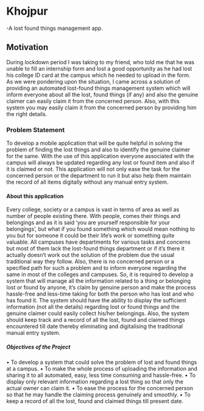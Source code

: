 # Khojpur
-A lost found things management app.

## Motivation
During lockdown period I was taking to my friend, who told me that he was unable to fill an internship form and lost a good opportunity as he had lost his college ID card at the campus which he needed to upload in the form. As we were pondering upon the situation, I came across a solution of providing an automated lost-found things management system which will inform everyone about all the lost, found things (if any) and also the genuine claimer can easily claim it from the concerned person. Also, with this system you may easily claim it from the concerned person by providing him the right details.

### Problem Statement
To develop a mobile application that will be quite helpful in solving the problem of finding the lost things and also to identify the genuine claimer for the same. With the use of this application everyone associated with the campus will always be updated regarding any lost or found item and also if it is claimed or not.
This application will not only ease the task for the concerned person or the department to run it but also help them maintain the record of all items digitally without any manual entry system.

#### About this application
Every college, society or a campus is vast in terms of area as well as number of people existing there. With people, comes their things and belongings and as it is said ‘you are yourself responsible for your belongings’, but what if you found something which would mean nothing to you but for someone it could be their life’s work or something quite valuable.
All campuses have departments for various tasks and concerns but most of them lack the lost-found things department or if it’s there it actually doesn’t work out the solution of the problem due the usual traditional way they follow. Also, there is no concerned person or a specified path for such a problem and to inform everyone regarding the same in most of the colleges and campuses.
So, it is required to develop a system that will manage all the information related to a thing or belonging lost or found by anyone, it’s claim by genuine person and make the process hassle-free and less-time taking for both the person who has lost and who has found it. The system should have the ability to display the sufficient information (not all the details) regarding lost or found things and the genuine claimer could easily collect his/her belongings. Also, the system should keep track and a record of all the lost, found and claimed things encountered till date thereby eliminating and digitalising the traditional manual entry system.

##### Objectives of the Project
• To develop a system that could solve the problem of lost and found things at a campus.
• To make the whole process of uploading the information and sharing it to all automated, easy, less time consuming and hassle-free.
• To display only relevant information regarding a lost thing so that only the actual owner can claim it.
• To ease the process for the concerned person so that he may handle the claiming process genuinely and smoothly.
• To keep a record of all the lost, found and claimed things till present date.
